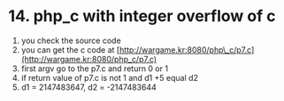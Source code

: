 # 14. php\_c with integer overflow of c

1. you check the source code
2. you can get the c code at [http://wargame.kr:8080/php\_c/p7.c](http://wargame.kr:8080/php_c/p7.c)
3. first argv go to the p7.c and return 0 or 1
4. if return value of p7.c is not 1 and d1 +5 equal d2
5. d1 = 2147483647, d2 = -2147483644

